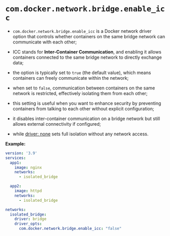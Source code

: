 # `com.docker.network.bridge.enable_icc`

- `com.docker.network.bridge.enable_icc` is a Docker network driver option that controls whether containers on the same bridge network can communicate with each other;
- ICC stands for **Inter-Container Communication**, and enabling it allows containers connected to the same bridge network to directly exchange data;
- the option is typically set to `true` (the default value), which means containers can freely communicate within the network;


- when set to `false`, communication between containers on the same network is restricted, effectively isolating them from each other;
- this setting is useful when you want to enhance security by preventing containers from talking to each other without explicit configuration;
- it disables inter-container communication on a bridge network but still allows external connectivity if configured;


- while [driver: none](../../../../type/none/none.md) sets full isolation without any network access.

**Example:**

```yaml
version: '3.9'
services:
  app1:
    image: nginx
    networks:
      - isolated_bridge

  app2:
    image: httpd
    networks:
      - isolated_bridge

networks:
  isolated_bridge:
    driver: bridge
    driver_opts:
      com.docker.network.bridge.enable_icc: "false"
```
